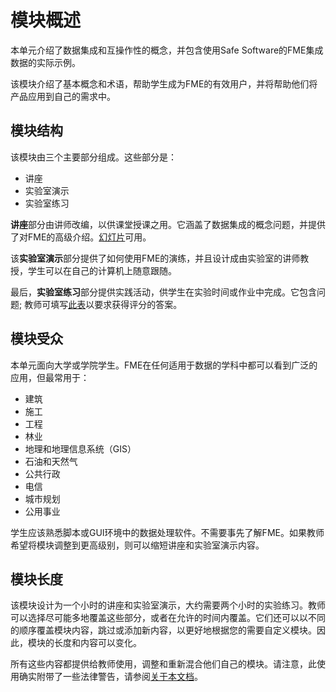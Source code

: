# 模块概述

本单元介绍了数据集成和互操作性的概念，并包含使用Safe Software的FME集成数据的实际示例。

该模块介绍了基本概念和术语，帮助学生成为FME的有效用户，并将帮助他们将产品应用到自己的需求中。

## 模块结构

该模块由三个主要部分组成。这些部分是：

* 讲座
* 实验室演示
* 实验室练习

**讲座**部分由讲师改编，以供课堂授课之用。它涵盖了数据集成的概念问题，并提供了对FME的高级介绍。[幻灯片](https://github.com/safesoftware/FMETraining/blob/FME-Desktop-Data-Integration-2018/fme-desktop-data-integration-slides.zip)可用。

该**实验室演示**部分提供了如何使用FME的演练，并且设计成由实验室的讲师教授，学生可以在自己的计算机上随意跟随。

最后，**实验室练习**部分提供实践活动，供学生在实验时间或作业中完成。它包含问题; 教师可填写[此表](https://goo.gl/forms/jWeso3OY6RVe6PJG3)以要求获得评分的答案。

## 模块受众

本单元面向大学或学院学生。FME在任何适用于数据的学科中都可以看到广泛的应用，但最常用于：

* 建筑
* 施工
* 工程
* 林业
* 地理和地理信息系统（GIS）
* 石油和天然气
* 公共行政
* 电信
* 城市规划
* 公用事业

学生应该熟悉脚本或GUI环境中的数据处理软件。不需要事先了解FME。如果教师希望将模块调整到更高级别，则可以缩短讲座和实验室演示内容。

## 模块长度

该模块设计为一个小时的讲座和实验室演示，大约需要两个小时的实验练习。教师可以选择尽可能多地覆盖这些部分，或者在允许的时间内覆盖。它们还可以以不同的顺序覆盖模块内容，跳过或添加新内容，以更好地根据您的需要自定义模块。因此，模块的长度和内容可以变化。

所有这些内容都提供给教师使用，调整和重新混合他们自己的模块。请注意，此使用确实附带了一些法律警告，请参阅[关于本文档](https://github.com/safesoftware/FMETraining/blob/FME-Desktop-Data-Integration-2018/Integration0About/0.00.AboutThisDocument.md)。

